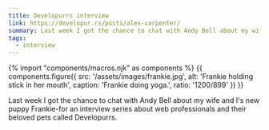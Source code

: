 ```yaml
---
title: Developurrs interview
link: https://developur.rs/posts/alex-carpenter/
summary: Last week I got the chance to chat with Andy Bell about my wife and I's new puppy Frankie-for an interview series about web professionals and their beloved pets called Developurrs.
tags:
  - interview
---
```

{% import "components/macros.njk" as components %}
{{ components.figure({
  src: '/assets/images/frankie.jpg',
  alt: 'Frankie holding stick in her mouth',
  caption: 'Frankie doing yoga.',
  ratio: '1200/899'
}) }}

Last week I got the chance to chat with Andy Bell about my wife and I's new puppy Frankie-for an interview series about web professionals and their beloved pets called Developurrs.
